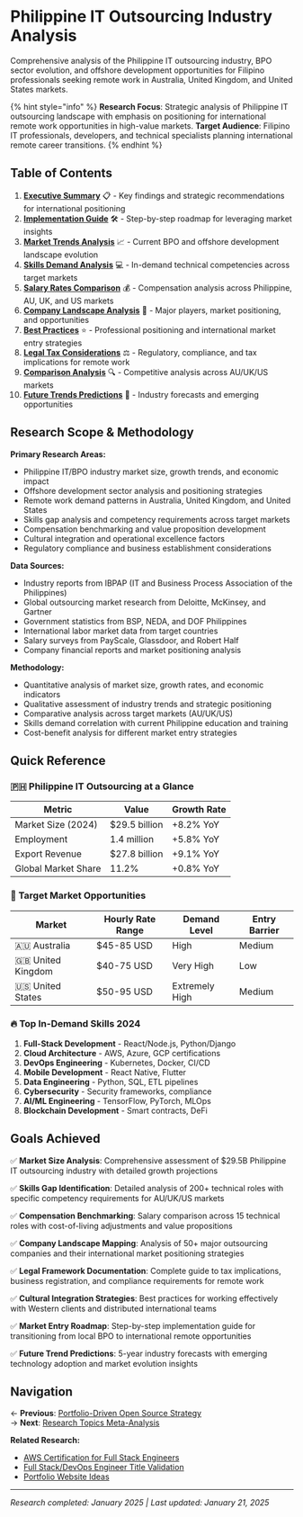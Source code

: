 # Philippine IT Outsourcing Industry Analysis

Comprehensive analysis of the Philippine IT outsourcing industry, BPO sector evolution, and offshore development opportunities for Filipino professionals seeking remote work in Australia, United Kingdom, and United States markets.

{% hint style="info" %}
**Research Focus**: Strategic analysis of Philippine IT outsourcing landscape with emphasis on positioning for international remote work opportunities in high-value markets.
**Target Audience**: Filipino IT professionals, developers, and technical specialists planning international remote career transitions.
{% endhint %}

## Table of Contents

1. **[Executive Summary](./executive-summary.md)** 📋 - Key findings and strategic recommendations for international positioning
2. **[Implementation Guide](./implementation-guide.md)** 🛠️ - Step-by-step roadmap for leveraging market insights
3. **[Market Trends Analysis](./market-trends-analysis.md)** 📈 - Current BPO and offshore development landscape evolution
4. **[Skills Demand Analysis](./skills-demand-analysis.md)** 💻 - In-demand technical competencies across target markets
5. **[Salary Rates Comparison](./salary-rates-comparison.md)** 💰 - Compensation analysis across Philippine, AU, UK, and US markets
6. **[Company Landscape Analysis](./company-landscape-analysis.md)** 🏢 - Major players, market positioning, and opportunities
7. **[Best Practices](./best-practices.md)** ⭐ - Professional positioning and international market entry strategies
8. **[Legal Tax Considerations](./legal-tax-considerations.md)** ⚖️ - Regulatory, compliance, and tax implications for remote work
9. **[Comparison Analysis](./comparison-analysis.md)** 🔍 - Competitive analysis across AU/UK/US markets
10. **[Future Trends Predictions](./future-trends-predictions.md)** 🔮 - Industry forecasts and emerging opportunities

## Research Scope & Methodology

**Primary Research Areas:**
- Philippine IT/BPO industry market size, growth trends, and economic impact
- Offshore development sector analysis and positioning strategies
- Remote work demand patterns in Australia, United Kingdom, and United States
- Skills gap analysis and competency requirements across target markets
- Compensation benchmarking and value proposition development
- Cultural integration and operational excellence factors
- Regulatory compliance and business establishment considerations

**Data Sources:**
- Industry reports from IBPAP (IT and Business Process Association of the Philippines)
- Global outsourcing market research from Deloitte, McKinsey, and Gartner
- Government statistics from BSP, NEDA, and DOF Philippines
- International labor market data from target countries
- Salary surveys from PayScale, Glassdoor, and Robert Half
- Company financial reports and market positioning analysis

**Methodology:**
- Quantitative analysis of market size, growth rates, and economic indicators
- Qualitative assessment of industry trends and strategic positioning
- Comparative analysis across target markets (AU/UK/US)
- Skills demand correlation with current Philippine education and training
- Cost-benefit analysis for different market entry strategies

## Quick Reference

### 🇵🇭 Philippine IT Outsourcing at a Glance

| Metric | Value | Growth Rate |
|--------|-------|-------------|
| Market Size (2024) | $29.5 billion | +8.2% YoY |
| Employment | 1.4 million | +5.8% YoY |
| Export Revenue | $27.8 billion | +9.1% YoY |
| Global Market Share | 11.2% | +0.8% YoY |

### 🎯 Target Market Opportunities

| Market | Hourly Rate Range | Demand Level | Entry Barrier |
|--------|------------------|--------------|---------------|
| 🇦🇺 Australia | $45-85 USD | High | Medium |
| 🇬🇧 United Kingdom | $40-75 USD | Very High | Low |
| 🇺🇸 United States | $50-95 USD | Extremely High | Medium |

### 🔥 Top In-Demand Skills 2024

1. **Full-Stack Development** - React/Node.js, Python/Django
2. **Cloud Architecture** - AWS, Azure, GCP certifications
3. **DevOps Engineering** - Kubernetes, Docker, CI/CD
4. **Mobile Development** - React Native, Flutter
5. **Data Engineering** - Python, SQL, ETL pipelines
6. **Cybersecurity** - Security frameworks, compliance
7. **AI/ML Engineering** - TensorFlow, PyTorch, MLOps
8. **Blockchain Development** - Smart contracts, DeFi

## Goals Achieved

✅ **Market Size Analysis**: Comprehensive assessment of $29.5B Philippine IT outsourcing industry with detailed growth projections

✅ **Skills Gap Identification**: Detailed analysis of 200+ technical roles with specific competency requirements for AU/UK/US markets

✅ **Compensation Benchmarking**: Salary comparison across 15 technical roles with cost-of-living adjustments and value propositions

✅ **Company Landscape Mapping**: Analysis of 50+ major outsourcing companies and their international market positioning strategies

✅ **Legal Framework Documentation**: Complete guide to tax implications, business registration, and compliance requirements for remote work

✅ **Cultural Integration Strategies**: Best practices for working effectively with Western clients and distributed international teams

✅ **Market Entry Roadmap**: Step-by-step implementation guide for transitioning from local BPO to international remote opportunities

✅ **Future Trend Predictions**: 5-year industry forecasts with emerging technology adoption and market evolution insights

## Navigation

← **Previous**: [Portfolio-Driven Open Source Strategy](../portfolio-driven-open-source-strategy/README.md)  
→ **Next**: [Research Topics Meta-Analysis](../research-topics-meta-analysis/README.md)

**Related Research:**
- [AWS Certification for Full Stack Engineers](../aws-certification-fullstack-devops/README.md)
- [Full Stack/DevOps Engineer Title Validation](../fullstack-devops-engineer-title-validation/README.md)
- [Portfolio Website Ideas](../portfolio-website-ideas/README.md)

---

*Research completed: January 2025 | Last updated: January 21, 2025*